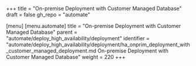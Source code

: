 +++
title = "On-premise Deployment with Customer Managed Database​"
draft = false
gh_repo = "automate"

[menu]
  [menu.automate]
    title = "On-premise Deployment with Customer Managed Database​"
    parent = "automate/deploy_high_availability/deployment"
    identifier = "automate/deploy_high_availability/deployment/ha_onprim_deployment_with_customer_managed_deployment.md On-premise Deployment with Customer Managed Database​"
    weight = 220
+++
